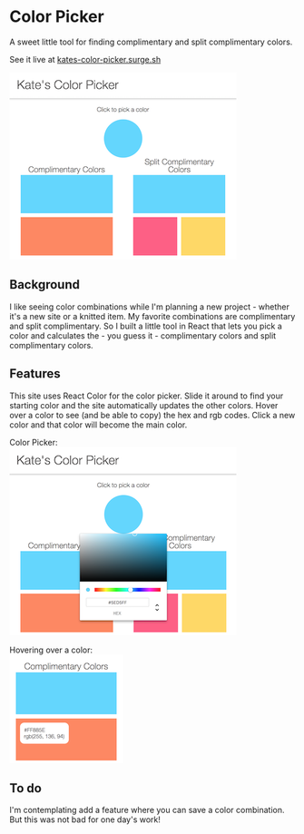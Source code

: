 # Color Picker

A sweet little tool for finding complimentary and split complimentary colors.

See it live at [kates-color-picker.surge.sh](http://kates-color-picker.surge.sh/)

![](./public/app.jpg)

## Background

I like seeing color combinations while I'm planning a new project - whether it's a new site or a knitted item. My favorite combinations are complimentary and split complimentary. So I built a little tool in React that lets you pick a color and calculates the - you guess it - complimentary colors and split complimentary colors.

## Features

This site uses React Color for the color picker. Slide it around to find your starting color and the site automatically updates the other colors. Hover over a color to see (and be able to copy) the hex and rgb codes. Click a new color and that color will become the main color.

Color Picker:<br/>
![](./public/colorpicker.jpg)

Hovering over a color: <br/>
![](./public/hover.jpg)

## To do

I'm contemplating add a feature where you can save a color combination. But this was not bad for one day's work!
